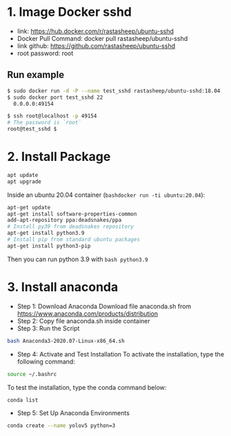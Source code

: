 # 1. Image Docker sshd
- link: https://hub.docker.com/r/rastasheep/ubuntu-sshd
- Docker Pull Command: docker pull rastasheep/ubuntu-sshd
- link github: https://github.com/rastasheep/ubuntu-sshd
- root password: root
## Run example
```bash
$ sudo docker run -d -P --name test_sshd rastasheep/ubuntu-sshd:18.04
$ sudo docker port test_sshd 22
  0.0.0.0:49154

$ ssh root@localhost -p 49154
# The password is `root`
root@test_sshd $
```
# 2. Install Package
```bash
apt update
apt upgrade
```
Inside an ubuntu 20.04 container (```bashdocker run -ti ubuntu:20.04```):
```bash
apt-get update
apt-get install software-properties-common
add-apt-repository ppa:deadsnakes/ppa
# Install py39 from deadsnakes repository
apt-get install python3.9
# Install pip from standard ubuntu packages
apt-get install python3-pip
```
Then you can run python 3.9 with ```bash python3.9 ```
# 3. Install anaconda 
- Step 1:  Download Anaconda
	Download file anaconda.sh from https://www.anaconda.com/products/distribution
- Step 2: Copy file anaconda.sh inside container 
- Step 3: Run the Script
```bash
bash Anaconda3-2020.07-Linux-x86_64.sh
```
- Step 4: Activate and Test Installation
To activate the installation, type the following command:
```bash
source ~/.bashrc
```
To test the installation, type the conda command below:
```bash
conda list
```
- Step 5: Set Up Anaconda Environments
```bash
conda create --name yolov5 python=3
```



